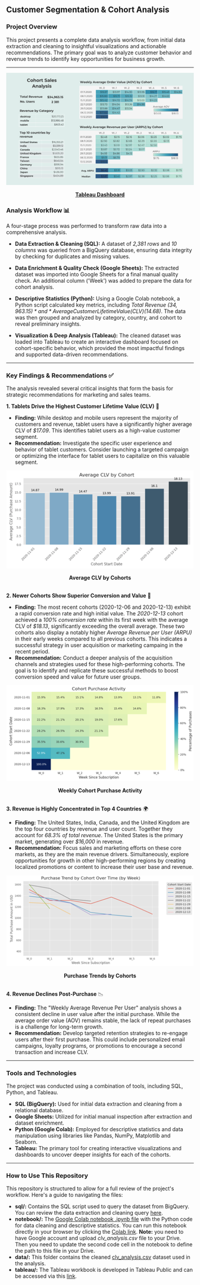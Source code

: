 ## **Customer Segmentation & Cohort Analysis**

### **Project Overview**

This project presents a complete data analysis workflow, from initial data extraction and cleaning to insightful visualizations and actionable recommendations. The primary goal was to analyze customer behavior and revenue trends to identify key opportunities for business growth.

---

![**Tableau Dashboard**](dashboard/Dashboard_CLV.png)
<div align="center">
  <b><a href="https://public.tableau.com/views/workfile_17580193858470/Dashboard1?:language=en-US&:sid=&:redirect=auth&:display_count=n&:origin=viz_share_link">Tableau Dashboard</a></b>
</div>

### **Analysis Workflow** 📊

A four-stage process was performed to transform raw data into a comprehensive analysis.

* **Data Extraction & Cleaning (SQL):** A dataset of *2,381 rows* and *10 columns* was queried from a BigQuery database, ensuring data integrity by checking for duplicates and missing values.
  
* **Data Enrichment & Quality Check (Google Sheets):** The extracted dataset was imported into Google Sheets for a final manual quality check. An additional column ('Week') was added to prepare the data for cohort analysis.
  
* **Descriptive Statistics (Python):** Using a Google Colab notebook, a Python script calculated key metrics, including *Total Revenue ($34,963.15)* and *Average Customer Lifetime Value (CLV) ($14.68)*. The data was then grouped and analyzed by category, country, and cohort to reveal preliminary insights.
  
* **Visualization & Deep Analysis (Tableau):** The cleaned dataset was loaded into Tableau to create an interactive dashboard focused on cohort-specific behavior, which provided the most impactful findings and supported data-driven recommendations.
  
---

### **Key Findings & Recommendations** ✅

The analysis revealed several critical insights that form the basis for strategic recommendations for marketing and sales teams.

**1. Tablets Drive the Highest Customer Lifetime Value (CLV)** 📱
* **Finding:** While desktop and mobile users represent the majority of customers and revenue, tablet users have a significantly higher average CLV of *$17.09*. This identifies tablet users as a high-value customer segment.
* **Recommendation:** Investigate the specific user experience and behavior of tablet customers. Consider launching a targeted campaign or optimizing the interface for tablet users to capitalize on this valuable segment.

![**Average CLV by Cohorts**](dashboard/average_clv_cohort.png)
<div align="center">
  <b>Average CLV by Cohorts</b>
</div>
<br>

**2. Newer Cohorts Show Superior Conversion and Value** 🚀
* **Finding:** The most recent cohorts (2020-12-06 and 2020-12-13) exhibit a rapid conversion rate and high initial value. The *2020-12-13* cohort achieved a *100% conversion rate* within its first week with the average CLV of *$18.13*, significantly exceeding the overall average. These two cohorts also display a notably higher *Average Revenue per User (ARPU)* in their early weeks compared to all previous cohorts. This indicates a successful strategy in user acquisition or marketing campaing in the recent period.
* **Recommendation:** Conduct a deeper analysis of the acquisition channels and strategies used for these high-performing cohorts. The goal is to identify and replicate these successful methods to boost conversion speed and value for future user groups.

![**Weekly Cohort Purchase Activity**](dashboard/cohort_purchase_activity.png)
<div align="center">
  <b>Weekly Cohort Purchase Activity</b>
</div>
<br>

**3. Revenue is Highly Concentrated in Top 4 Countries** 🌍
* **Finding:** The United States, India, Canada, and the United Kingdom are the top four countries by revenue and user count. Together they account for *68.3% of total revenue*. The United States is the primary market, generating over *$16,000* in revenue.
* **Recommendation:** Focus sales and marketing efforts on these core markets, as they are the main revenue drivers. Simultaneously, explore opportunities for growth in other high-performing regions by creating localized promotions or content to increase their user base and revenue.

![**Purchase Trends by Cohorts**](dashboard/purchase_cohorts.png)
<div align="center">
  <b>Purchase Trends by Cohorts</b>
</div>
<br>

**4. Revenue Declines Post-Purchase** 📉
* **Finding:** The "Weekly Average Revenue Per User" analysis shows a consistent decline in user value after the initial purchase. While the average order value (AOV) remains stable, the lack of repeat purchases is a challenge for long-term growth.
* **Recommendation:** Develop targeted retention strategies to re-engage users after their first purchase. This could include personalized email campaigns, loyalty programs, or promotions to encourage a second transaction and increase CLV.

---

### **Tools and Technologies** 

The project was conducted using a combination of tools, including SQL, Python, and Tableau.
* **SQL (BigQuery):** Used for initial data extraction and cleaning from a relational database.
* **Google Sheets:** Utilized for initial manual inspection after extraction and dataset enrichment.
* **Python (Google Colab):** Employed for descriptive statistics and data manipulation using libraries like Pandas, NumPy, Matplotlib and Seaborn.
* **Tableau:** The primary tool for creating interactive visualizations and dashboards to uncover deeper insights for each of the cohorts.

---

### **How to Use This Repository**

This repository is structured to allow for a full review of the project's workflow. Here's a guide to navigating the files:
* **sql/:** Contains the SQL script used to query the dataset from BigQuery. You can review the data extraction and cleaning query [here](sql/clv_analysis.sql).
* **notebook/:** The [Google Colab notebook .ipynb file](notebook/CLV_Analysis.ipynb) with the Python code for data cleaning and descriptive statistics. You can run this notebook directly in your browser by clicking the [Colab link](https://colab.research.google.com/drive/1YaF-dJKxhayXqjTTRKofV1kw8sV825IP?usp=sharing). **Note:** you need to have Google account and upload *clv_analysis.csv* file to your Drive. Then you need to update the second code cell in the notebook to define the path to this file in your Drive.  
* **data/:** This folder contains the cleaned [clv_analysis.csv](data/clv_analysis.csv) dataset used in the analysis.
* **tableau/:** The Tableau workbook is developed in Tableau Public and can be accessed via this [link](https://public.tableau.com/views/workfile_17580193858470/Dashboard1?:language=en-US&:sid=&:redirect=auth&:display_count=n&:origin=viz_share_link).
